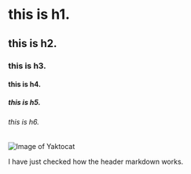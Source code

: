 # this is h1.
## this is h2.
### this is h3.
#### this is h4.
##### this is h5.
###### this is h6.
![Image of Yaktocat](https://octodex.github.com/images/yaktocat.png)




I have just checked how the header markdown works.
